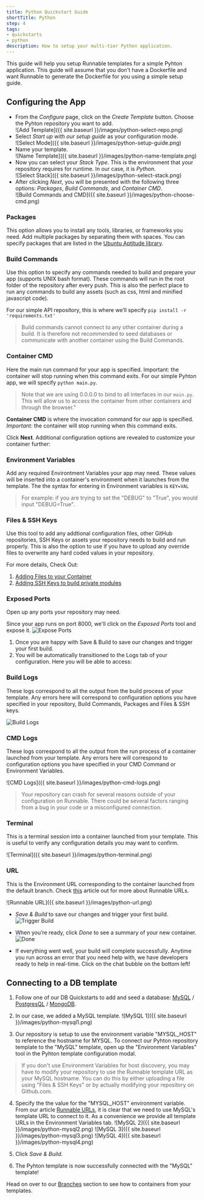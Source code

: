 ```yaml
---
title: Python Quickstart Guide
shortTitle: Python
step: 4
tags:
- quickstarts
- python
description: How to setup your multi-tier Python application.
---
```


This guide will help you setup Runnable templates for a simple Pyhton application. This guide will assume that you don't have a Dockerfile and want Runnable to generate the Dockerfile for you using a simple setup guide.

## Configuring the App 

* From the *Configure* page, click on the *Create Template* button. Choose the Pyhton repository you want to add.<br />
![Add Template]({{ site.baseurl }}/images/python-select-repo.png)
* Select _Start up with our setup guide_ as your configuration mode.<br />
![Select Mode]({{ site.baseurl }}/images/python-setup-guide.png)
* Name your template.<br />
![Name Template]({{ site.baseurl }}/images/python-name-template.png)
* Now you can select your *Stack Type*. This is the environment that your repository requires for runtime. In our case, it is *Python*.<br />
![Select Stack]({{ site.baseurl }}/images/python-select-stack.png)
* After clicking *Next*, you will be presented with the following three options: *Packages*, *Build Commands*, and *Container CMD*.<br />
![Build Commands and CMD]({{ site.baseurl }}/images/python-choose-cmd.png)

### Packages 

This option allows you to install any tools, libraries, or frameworks you need. Add multiple packages by separating them with spaces. You can specify packages that are listed in the [Ubuntu Aptitude library](http://packages.ubuntu.com/).

### Build Commands

Use this option to specify any commands needed to build and prepare your app (supports UNIX bash format). These commands will run in the root folder of the repository after every push. This is also the perfect place to run any commands to build any assets (such as css, html and minified javascript code). 

For our simple API repository, this is where we’ll specify `pip install -r 'requirements.txt'`

>Build commands cannot connect to any other container during a build. It is therefore not recommended to seed databases or communicate with another container using the Build Commands.

### Container CMD 

Here the main run command for your app is specified. Important: the container will stop running when this command exits. For our simple Pyhton app, we will specify `python main.py`.

>Note that we are using 0.0.0.0 to bind to all interfaces in our `main.py`. This will allow us to access the container from other containers and through the browser."

__Container CMD__ is where the invocation command for our app is specified. _Important:_ the container will stop running when this command exits.

Click __Next__. Additional configuration options are revealed to customize your container further:

### Environment Variables

Add any required Environtment Variables your app may need. These values will be inserted into a container's environment when it launches from the template. The the syntax for entering in Environment variables is `KEY=VAL`<br />
>For example: if you are trying to set the "DEBUG" to "True", you would input "DEBUG=True".

### Files & SSH Keys

Use this tool to add any addtional configuration files, other GitHub repositories, SSH Keys or assets your repository needs to build and run properly. This is also the option to use if you have to upload any override files to overwrite any hard coded values in your repository.

For more details, Check Out:

1. [Adding Files to your Container](https://support.runnable.com/hc/en-us/articles/208221743)
2. [Adding SSH Keys to build private modules](https://support.runnable.com/hc/en-us/articles/208018586-My-build-is-failing-because-of-No-Such-Key-or-Host-key-verification-failed-What-do-I-do-)

### Exposed Ports

Open up any ports your repository may need. 

Since your app runs on port 8000, we'll click on the *Exposed Ports* tool and expose it.
![Expose Ports](https://support.runnable.com/hc/en-us/article_attachments/203243523/Screen_Shot_2016-03-10_at_1.41.02_PM.png)

1. Once you are happy with Save & Build to save our changes and trigger your first build. 
2. You will be automatically transitioned to the Logs tab of your configuration. Here you will be able to access:

### Build Logs

These logs correspond to all the output from the build process of your template. Any errors here will correspond to configuration options you have specified in your repository, Build Commands, Packages and Files & SSH keys. 

![Build Logs](https://support.runnable.com/hc/en-us/article_attachments/203094436/Screen_Shot_2016-03-10_at_3.06.10_PM.png)  

### CMD Logs 

These logs correspond to all the output from the run process of a container launched from your template. Any errors here will correspond to configuration options you have specified in your CMD Command or Environment Variables. 

![CMD Logs]({{ site.baseurl }}/images/python-cmd-logs.png)

> Your repository can crash for several reasons outside of your configuration on Runnable. There could be several factors ranging from a bug in your code or a misconfigured connection. 

### Terminal

This is a terminal session into a container launched from your template. This is useful to verify any configuration details you may want to confirm.

![Terminal]({{ site.baseurl }}/images/python-terminal.png)

### URL

This is the Environment URL corresponding to the container launched from the default branch. Check [this](https://support.runnable.com/hc/en-us/articles/212802006-Runnable-URLs) article out for more about Runnable URLs.

![Runnable URL]({{ site.baseurl }}/images/python-url.png)

* *Save &amp; Build* to save our changes and trigger your first build. ![Trigger Build](https://support.runnable.com/hc/en-us/article_attachments/203162596/Screen_Shot_2016-03-16_at_9.26.49_PM.png)

* When you’re ready, click *Done* to see a summary of your new container.
![Done](https://support.runnable.com/hc/en-us/article_attachments/203162656/Screen_Shot_2016-03-16_at_9.43.16_PM.png)
* If everything went well, your build will complete successfully. Anytime you run across an error that you need help with, we have developers ready to help in real-time. Click on the chat bubble on the bottom left!  

## Connecting to a DB template

1. Follow one of our DB Quickstarts to add and seed a database: [MySQL](https://support.runnable.com/hc/en-us/sections/202755686-Branches) / [PostgresQL](https://support.runnable.com/hc/en-us/sections/202755686-Branches) / [MongoDB](https://support.runnable.com/hc/en-us/sections/202755686-Branches).

2. In our case, we added a MySQL template.
![MySQL 1]({{ site.baseurl }}/images/python-mysql1.png)

3. Our repository is setup to use the environment variable "MYSQL_HOST" to reference the hostname for MYSQL. To connect our Pyhton repository template to the "MySQL" template, open up the "Environment Variables" tool in the Pyhton template configuration modal.

> If you don't use Environment Variables for host discovery, you may have to modify your repository to use the Runnable template URL as your MySQL hostname. You can do this by either uploading a file using "Files & SSH Keys" or by actually modifying your repository on Github.com.

4. Specify the the value for the "MYSQL_HOST" environment variable. From our article [Runnable URLs](https://support.runnable.com/hc/en-us/articles/212802006-Runnable-URLs), it is clear that we need to use MySQL's template URL to connect to it. As a convenience we provide all template URLs in the Environment Variables tab.
![MySQL 2]({{ site.baseurl }}/images/python-mysql2.png) ![MySQL 3]({{ site.baseurl }}/images/python-mysql3.png) ![MySQL 4]({{ site.baseurl }}/images/python-mysql4.png)

5. Click *Save & Build*.

6. The Pyhton template is now successfully connected with the "MySQL" template!

Head on over to our [Branches](https://support.runnable.com/hc/en-us/sections/202755686-Branches) section to see how to containers from your templates.
